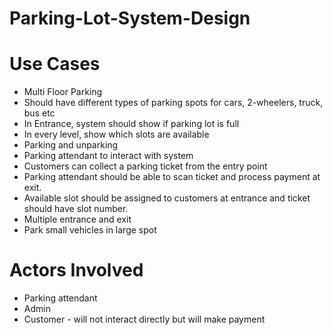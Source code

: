 # Parking-Lot-System-Design

# Use Cases
- Multi Floor Parking
- Should have different types of parking spots for cars, 2-wheelers, truck, bus etc
- In Entrance, system should show if parking lot is full
- In every level, show which slots are available
- Parking and unparking
- Parking attendant to interact with system
- Customers can collect a parking ticket from the entry point
- Parking attendant should be able to scan ticket and process payment at exit.
- Available slot should be assigned to customers at entrance and ticket should have slot number.
- Multiple entrance and exit
- Park small vehicles in large spot

# Actors Involved
- Parking attendant
- Admin
- Customer - will not interact directly but will make payment
